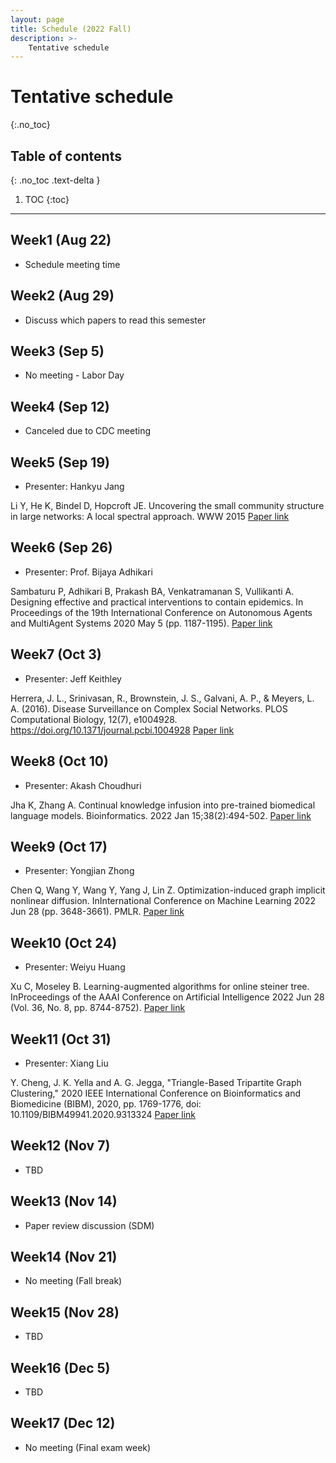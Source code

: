```yaml
---
layout: page
title: Schedule (2022 Fall)
description: >-
    Tentative schedule
---
```


# Tentative schedule
{:.no_toc}

## Table of contents
{: .no_toc .text-delta }

1. TOC
{:toc}

---

## Week1 (Aug 22)

- Schedule meeting time

## Week2 (Aug 29)

- Discuss which papers to read this semester

## Week3 (Sep 5)

- No meeting - Labor Day

## Week4 (Sep 12)

- Canceled due to CDC meeting

## Week5 (Sep 19)

- Presenter: Hankyu Jang

Li Y, He K, Bindel D, Hopcroft JE. Uncovering the small community structure in large networks: A local spectral approach. WWW 2015
[Paper link](https://arxiv.org/pdf/1509.07715.pdf)

## Week6 (Sep 26)

- Presenter: Prof. Bijaya Adhikari

Sambaturu P, Adhikari B, Prakash BA, Venkatramanan S, Vullikanti A. Designing effective and practical interventions to contain epidemics. In Proceedings of the 19th International Conference on Autonomous Agents and MultiAgent Systems 2020 May 5 (pp. 1187-1195).
[Paper link](https://faculty.cc.gatech.edu/~badityap/papers/tempvacc-aamas2020.pdf)

## Week7 (Oct 3)

- Presenter: Jeff Keithley

Herrera, J. L., Srinivasan, R., Brownstein, J. S., Galvani, A. P., & Meyers, L. A. (2016). Disease Surveillance on Complex Social Networks.
PLOS Computational Biology, 12(7), e1004928. https://doi.org/10.1371/journal.pcbi.1004928
[Paper link](https://doi.org/10.1371/journal.pcbi.1004928)

## Week8 (Oct 10)

- Presenter: Akash Choudhuri

Jha K, Zhang A. Continual knowledge infusion into pre-trained biomedical language models. Bioinformatics. 2022 Jan 15;38(2):494-502.
[Paper link](https://academic.oup.com/bioinformatics/article/38/2/494/6374496)

## Week9 (Oct 17)

- Presenter: Yongjian Zhong

Chen Q, Wang Y, Wang Y, Yang J, Lin Z. Optimization-induced graph implicit nonlinear diffusion. InInternational Conference on Machine Learning 2022 Jun 28 (pp. 3648-3661). PMLR.
[Paper link](https://arxiv.org/abs/2206.14418)

## Week10 (Oct 24)

- Presenter: Weiyu Huang

Xu C, Moseley B. Learning-augmented algorithms for online steiner tree. InProceedings of the AAAI Conference on Artificial Intelligence 2022 Jun 28 (Vol. 36, No. 8, pp. 8744-8752).
[Paper link](https://arxiv.org/abs/2112.05353?context=cs)

## Week11 (Oct 31)

- Presenter: Xiang Liu

Y. Cheng, J. K. Yella and A. G. Jegga, "Triangle-Based Tripartite Graph Clustering," 2020 IEEE International Conference on Bioinformatics and Biomedicine (BIBM), 2020, pp. 1769-1776, doi: 10.1109/BIBM49941.2020.9313324
[Paper link](https://ieeexplore.ieee.org/document/9313324)

## Week12 (Nov 7)

- TBD

## Week13 (Nov 14)

- Paper review discussion (SDM)

## Week14 (Nov 21)

- No meeting (Fall break)

## Week15 (Nov 28)

- TBD

## Week16 (Dec 5)

- TBD

## Week17 (Dec 12)

- No meeting (Final exam week)
